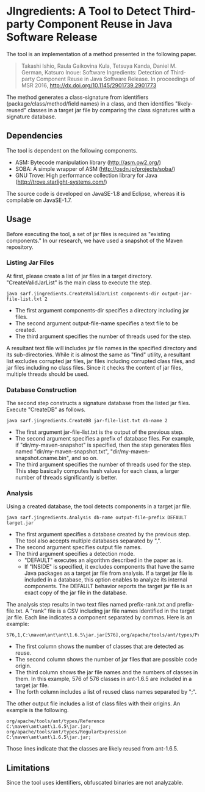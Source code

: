 
# JIngredients: A Tool to Detect Third-party Component Reuse in Java Software Release


The tool is an implementation of a method presented in the following paper.

> Takashi Ishio, Raula Gaikovina Kula, Tetsuya Kanda, Daniel M. German, Katsuro Inoue:
> Software Ingredients: Detection of Third-party Component Reuse in Java Software Release.
> In proceedings of MSR 2016, http://dx.doi.org/10.1145/2901739.2901773

The method generates a class-signature from identifiers (package/class/method/field names) in a class,
and then identifies "likely-reused" classes in a target jar file by comparing the class signatures with a signature database. 


## Dependencies

The tool is dependent on the following components.
  * ASM: Bytecode manipulation library (http://asm.ow2.org/)
  * SOBA: A simple wrapper of ASM (http://osdn.jp/projects/soba/)
  * GNU Trove: High performance collection library for Java (http://trove.starlight-systems.com/)

The source code is developed on JavaSE-1.8 and Eclipse, whereas it is compilable on JavaSE-1.7.
 

## Usage

Before executing the tool, a set of jar files is required as "existing components."
In our research, we have used a snapshot of the Maven repository.


### Listing Jar Files

At first, please create a list of jar files in a target directory.
"CreateValidJarList" is the main class to execute the step.

    java sarf.jingredients.CreateValidJarList components-dir output-jar-file-list.txt 2

  * The first argument components-dir specifies a directory including jar files.
  * The second argument output-file-name specifies a text file to be created.
  * The third argument specifies the number of threads used for the step.

A resultant text file will includes jar file names in the specified directory and its sub-directories.
While it is almost the same as "find" utility, a resultant list excludes corrupted jar files, jar files including corrupted class files, and jar files including no class files.
Since it checks the content of jar files, multiple threads should be used. 


### Database Construction

The second step constructs a signature database from the listed jar files.
Execute "CreateDB" as follows.

    java sarf.jingredients.CreateDB jar-file-list.txt db-name 2

  * The first argument jar-file-list.txt is the output of the previous step.
  * The second argument specifies a prefix of database files.  For example, if "dir/my-maven-snapshot" is specified, then the step generates files named "dir/my-maven-snapshot.txt", "dir/my-maven-snapshot.cname.bin", and so on.   
  * The third argument specifies the number of threads used for the step.  This step basically computes hash values for each class, a larger number of threads significantly is better.



### Analysis

Using a created database, the tool detects components in a target jar file.

    java sarf.jingredients.Analysis db-name output-file-prefix DEFAULT target.jar

  * The first argument specifies a database created by the previous step.  The tool also accepts multiple databases separated by ",".
  * The second argument specifies output file names.  
  * The third argument specifies a detection mode.  
    * "DEFAULT" executes an algorithm described in the paper as is.  
    * If "INSIDE" is specified, it excludes components that have the same Java packages as a target jar file from analysis.  If a target jar file is included in a database, this option enables to analyze its internal components.  The DEFAULT behavior reports the target jar file is an exact copy of the jar file in the database.    

The analysis step results in two text files named prefix-rank.txt and prefix-file.txt.
A "rank" file is a CSV including jar file names identified in the target jar file.
Each line indicates a component separated by commas.  Here is an example:

    576,1,C:\maven\ant\ant\1.6.5\jar.jar[576],org/apache/tools/ant/types/PropertySet;org/apache/...

  * The first column shows the number of classes that are detected as reuse.
  * The second column shows the number of jar files that are possible code origin.
  * The third column shows the jar file names and the numbers of classes in them.  In this example, 576 of 576 classes in ant-1.6.5 are included in a target jar file.   
  * The forth column includes a list of reused class names separated by ";".

The other output file includes a list of class files with their origins.  An example is the following.

    org/apache/tools/ant/types/Reference	C:\maven\ant\ant\1.6.5\jar.jar;	
    org/apache/tools/ant/types/RegularExpression	C:\maven\ant\ant\1.6.5\jar.jar;	

Those lines indicate that the classes are likely reused from ant-1.6.5.


## Limitations

Since the tool uses identifiers, obfuscated binaries are not analyzable.

